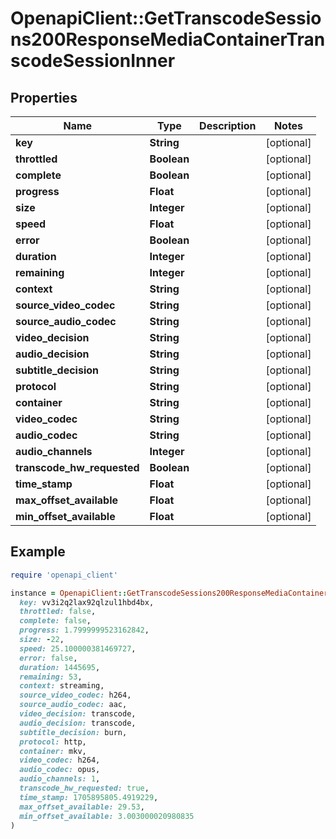 # OpenapiClient::GetTranscodeSessions200ResponseMediaContainerTranscodeSessionInner

## Properties

| Name | Type | Description | Notes |
| ---- | ---- | ----------- | ----- |
| **key** | **String** |  | [optional] |
| **throttled** | **Boolean** |  | [optional] |
| **complete** | **Boolean** |  | [optional] |
| **progress** | **Float** |  | [optional] |
| **size** | **Integer** |  | [optional] |
| **speed** | **Float** |  | [optional] |
| **error** | **Boolean** |  | [optional] |
| **duration** | **Integer** |  | [optional] |
| **remaining** | **Integer** |  | [optional] |
| **context** | **String** |  | [optional] |
| **source_video_codec** | **String** |  | [optional] |
| **source_audio_codec** | **String** |  | [optional] |
| **video_decision** | **String** |  | [optional] |
| **audio_decision** | **String** |  | [optional] |
| **subtitle_decision** | **String** |  | [optional] |
| **protocol** | **String** |  | [optional] |
| **container** | **String** |  | [optional] |
| **video_codec** | **String** |  | [optional] |
| **audio_codec** | **String** |  | [optional] |
| **audio_channels** | **Integer** |  | [optional] |
| **transcode_hw_requested** | **Boolean** |  | [optional] |
| **time_stamp** | **Float** |  | [optional] |
| **max_offset_available** | **Float** |  | [optional] |
| **min_offset_available** | **Float** |  | [optional] |

## Example

```ruby
require 'openapi_client'

instance = OpenapiClient::GetTranscodeSessions200ResponseMediaContainerTranscodeSessionInner.new(
  key: vv3i2q2lax92qlzul1hbd4bx,
  throttled: false,
  complete: false,
  progress: 1.7999999523162842,
  size: -22,
  speed: 25.100000381469727,
  error: false,
  duration: 1445695,
  remaining: 53,
  context: streaming,
  source_video_codec: h264,
  source_audio_codec: aac,
  video_decision: transcode,
  audio_decision: transcode,
  subtitle_decision: burn,
  protocol: http,
  container: mkv,
  video_codec: h264,
  audio_codec: opus,
  audio_channels: 1,
  transcode_hw_requested: true,
  time_stamp: 1705895805.4919229,
  max_offset_available: 29.53,
  min_offset_available: 3.003000020980835
)
```

